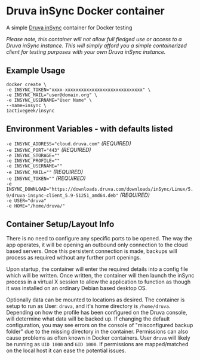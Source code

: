 # Druva inSync Docker container
A simple [Druva inSync](https://www.druva.com) container for Docker testing  

*Please note, this container will not allow full fledged use or access to a Druva inSync instance. This will simply afford you a simple containerized client for testing purposes with your own Druva inSync instance.*

## Example Usage
```
docker create \
-e INSYNC_TOKEN="xxxx-xxxxxxxxxxxxxxxxxxxxxxxxxxxxx" \
-e INSYNC_MAIL="user@domain.org" \
-e INSYNC_USERNAME="User Name" \
--name=insync \
1activegeek/insync
```

## Environment Variables - with defaults listed
`-e INSYNC_ADDRESS="cloud.druva.com"` *(REQUIRED)* \
`-e INSYNC_PORT="443"` *(REQUIRED)* \
`-e INSYNC_STORAGE=""` \
`-e INSYNC_PROFILE=""` \
`-e INSYNC_USERNAME=""` \
`-e INSYNC_MAIL=""` *(REQUIRED)* \
`-e INSYNC_TOKEN=""` *(REQUIRED)* \
`-e INSYNC_DOWNLOAD="https://downloads.druva.com/downloads/inSync/Linux/5.9/druva-insync-client_5.9-51251_amd64.deb"` *(REQUIRED)* \
`-e USER="druva"` \
`-e HOME="/home/druva/"`

## Container Setup/Layout Info
There is no need to configure any specific ports to be opened. The way the app operates, it will be opening an outbound only connection to the cloud based servers. Once this persistent connection is made, backups will process as required without any further port openings.

Upon startup, the container will enter the required details into a config file which will be written. Once written, the container will then launch the inSync process in a virtual X session to allow the application to function as though it was installed on an ordinary Debian based desktop OS. 

Optionally data can be mounted to locations as desired. The container is setup to run as User: `druva`, and it's home directory is `/home/druva`. Depending on how the profile has been configured on the Druva console, will determine what data will be backed up. If changing the default configuration, you may see errors on the console of "misconfigured backup folder" due to the missing directory in the container. Permissions can also cause problems as often known in Docker containers. User `druva` will likely be running as `UID 1000` and `GID 1000`. If permissions are mapped/matched on the local host it can ease the potential issues. 
